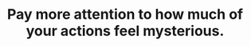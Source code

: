 ---
title: Pay more attention to how much of your actions feel mysterious.
tags: buddhism daoism experience
---